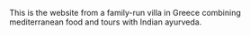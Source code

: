 This is the website from a family-run villa in Greece combining mediterranean food and tours with Indian ayurveda. 
